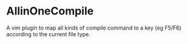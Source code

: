 AllinOneCompile
===============

A vim plugin to map all kinds of compile command to a key (eg F5/F6) according to the current file type.
